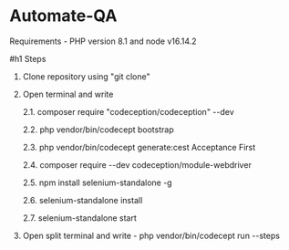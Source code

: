 # Automate-QA

Requirements - PHP version 8.1 and node v16.14.2

#h1 Steps

1. Clone repository using "git clone"

2. Open terminal and write

    2.1. composer require "codeception/codeception" --dev
  
    2.2. php vendor/bin/codecept bootstrap
  
    2.3. php vendor/bin/codecept generate:cest Acceptance First
  
   2.4. composer require --dev codeception/module-webdriver
  
   2.5. npm install selenium-standalone -g
  
    2.6. selenium-standalone install
  
    2.7. selenium-standalone start
  
3. Open split terminal and write - php vendor/bin/codecept run --steps
